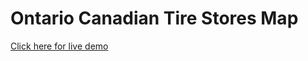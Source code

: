 # Ontario Canadian Tire Stores Map

[Click here for live demo](https://devhigley.github.io/canadian-tire-stores/)
